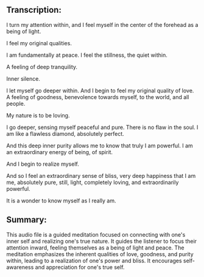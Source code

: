 ## Transcription:

I turn my attention within, and I feel myself in the center of the forehead as a being of light.

I feel my original qualities.

I am fundamentally at peace. I feel the stillness, the quiet within.

A feeling of deep tranquility.

Inner silence.

I let myself go deeper within. And I begin to feel my original quality of love. A feeling of goodness, benevolence towards myself, to the world, and all people.

My nature is to be loving.

I go deeper, sensing myself peaceful and pure. There is no flaw in the soul. I am like a flawless diamond, absolutely perfect.

And this deep inner purity allows me to know that truly I am powerful. I am an extraordinary energy of being, of spirit.

And I begin to realize myself.

And so I feel an extraordinary sense of bliss, very deep happiness that I am me, absolutely pure, still, light, completely loving, and extraordinarily powerful.

It is a wonder to know myself as I really am.

## Summary:

This audio file is a guided meditation focused on connecting with one's inner self and realizing one's true nature. It guides the listener to focus their attention inward, feeling themselves as a being of light and peace. The meditation emphasizes the inherent qualities of love, goodness, and purity within, leading to a realization of one's power and bliss. It encourages self-awareness and appreciation for one's true self.

